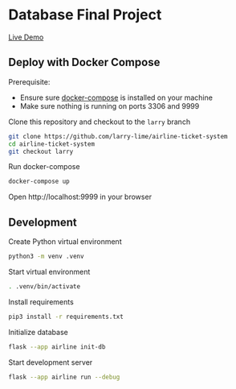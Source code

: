 # Database Final Project

[Live Demo](https://airline-ticket-system-production.up.railway.app/)

## Deploy with Docker Compose

Prerequisite:

- Ensure sure [docker-compose](https://docs.docker.com/compose/) is installed on your machine
- Make sure nothing is running on ports 3306 and 9999

Clone this repository and checkout to the `larry` branch

```bash
git clone https://github.com/larry-lime/airline-ticket-system
cd airline-ticket-system
git checkout larry
```

Run docker-compose

```bash
docker-compose up
```

Open http://localhost:9999 in your browser

## Development

Create Python virtual environment

```bash
python3 -m venv .venv
```

Start virtual environment

```bash
. .venv/bin/activate
```

Install requirements

```bash
pip3 install -r requirements.txt
```

Initialize database

```bash
flask --app airline init-db
```

Start development server

```bash
flask --app airline run --debug
```
